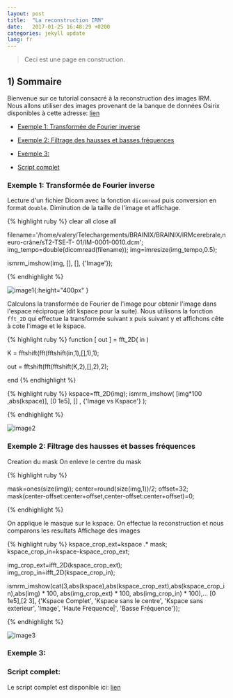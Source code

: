 ```yaml
---
layout: post
title:  "La reconstruction IRM"
date:   2017-01-25 16:48:29 +0200
categories: jekyll update
lang: fr
---
```

> Ceci est une page en construction.

## 1) Sommaire

Bienvenue sur ce tutorial consacré à la reconstruction des images IRM. Nous allons utiliser des images provenant de la banque de données Osirix disponibles à cette adresse: [lien](http://www.osirix-viewer.com/resources/dicom-image-library/)

* [Exemple 1: Transformée de Fourier inverse](#exemple1)

* [Exemple 2: Filtrage des hausses et basses fréquences](#exemple2)

* [Exemple 3: ](#exemple3)

* [Script complet](#script)

### Exemple 1: Transformée de Fourier inverse <a id="exemple1"></a>


Lecture d'un fichier Dicom avec la fonction `dicomread` puis conversion en format `double`. Diminution de la taille de l'image et affichage.

{% highlight ruby %}
clear all
close all

filename='/home/valery/Telechargements/BRAINIX/BRAINIX/IRMcerebrale,neuro-crâne/sT2-TSE-T- 01/IM-0001-0010.dcm';
img_tempo=double(dicomread(filename));
img=imresize(img_tempo,0.5);

ismrm_imshow(img, [], [], {'Image'});

{% endhighlight %}

![image1](../../../../../images/reconstruction/image1.png){:height="400px" }

Calculons la transformée de Fourier de l'image pour obtenir l'image dans l'espace réciproque (dit kspace pour la suite). Nous utilisons la fonction `fft_2D` qui effectue la transformée suivant x puis suivant y et affichons cête à cote l'image et le kspace.


{% highlight ruby %}
function [ out ] = fft_2D( in )

K = fftshift(fft(fftshift(in,1),[],1),1); 

out = fftshift(fft(fftshift(K,2),[],2),2);

end
{% endhighlight %}


{% highlight ruby %}
kspace=fft_2D(img);
ismrm_imshow( [img*100 ,abs(kspace)], [0 1e5], [] , {'Image vs Kspace'} );

{% endhighlight %}






![image2](../../../../../images/reconstruction/image2.png)


### Exemple 2: Filtrage des hausses et basses fréquences <a id="exemple2"></a>

Creation du mask On enleve le centre du mask

{% highlight ruby %}

mask=ones(size(img));
center=round(size(img,1))/2;
offset=32;
mask(center-offset:center+offset,center-offset:center+offset)=0;

{% endhighlight %}

On applique le masque sur le kspace. On effectue la reconstruction et nous comparons les resultats Affichage des images

{% highlight ruby %}
kspace_crop_ext=kspace .* mask;
kspace_crop_in=kspace-kspace_crop_ext;

img_crop_ext=ifft_2D(kspace_crop_ext);
img_crop_in=ifft_2D(kspace_crop_in);

ismrm_imshow(cat(3,abs(kspace),abs(kspace_crop_ext),abs(kspace_crop_in),abs(img) * 100, abs(img_crop_ext) * 100, abs(img_crop_in) * 100),...
    [0 1e5],[2 3], {'Kspace Complet', 'Kspace sans le centre', 'Kspace sans exterieur', 'Image', 'Haute Fréquence|', 'Basse Fréquence'});

{% endhighlight %}

![image3](../../../../../images/reconstruction/image3.png)

### Exemple 3: <a id="exemple3"></a>

### Script complet: <a id="script"></a>

Le script complet est disponible ici: [lien]()

